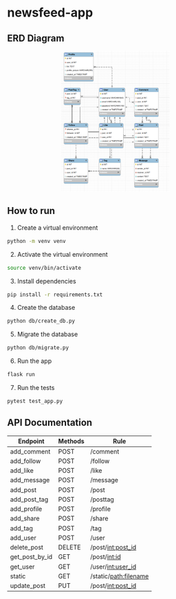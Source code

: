# newsfeed-app

## ERD Diagram

<center>
    <img src="./docs/ERD.png" alt="ERD Diagram" width="50%">
</center>

## How to run

1. Create a virtual environment

```bash
python -m venv venv
```

2. Activate the virtual environment

```bash
source venv/bin/activate
```

3. Install dependencies

```bash
pip install -r requirements.txt
```

4. Create the database

```bash
python db/create_db.py
```

5. Migrate the database

```bash
python db/migrate.py
```

6. Run the app

```bash
flask run
```

7. Run the tests

```bash
pytest test_app.py
```

## API Documentation

| Endpoint       | Methods | Rule                    |
| -------------- | ------- | ----------------------- |
| add_comment    | POST    | /comment                |
| add_follow     | POST    | /follow                 |
| add_like       | POST    | /like                   |
| add_message    | POST    | /message                |
| add_post       | POST    | /post                   |
| add_post_tag   | POST    | /posttag                |
| add_profile    | POST    | /profile                |
| add_share      | POST    | /share                  |
| add_tag        | POST    | /tag                    |
| add_user       | POST    | /user                   |
| delete_post    | DELETE  | /post/<int:post_id>     |
| get_post_by_id | GET     | /post/<int:id>          |
| get_user       | GET     | /user/<int:user_id>     |
| static         | GET     | /static/<path:filename> |
| update_post    | PUT     | /post/<int:post_id>     |
